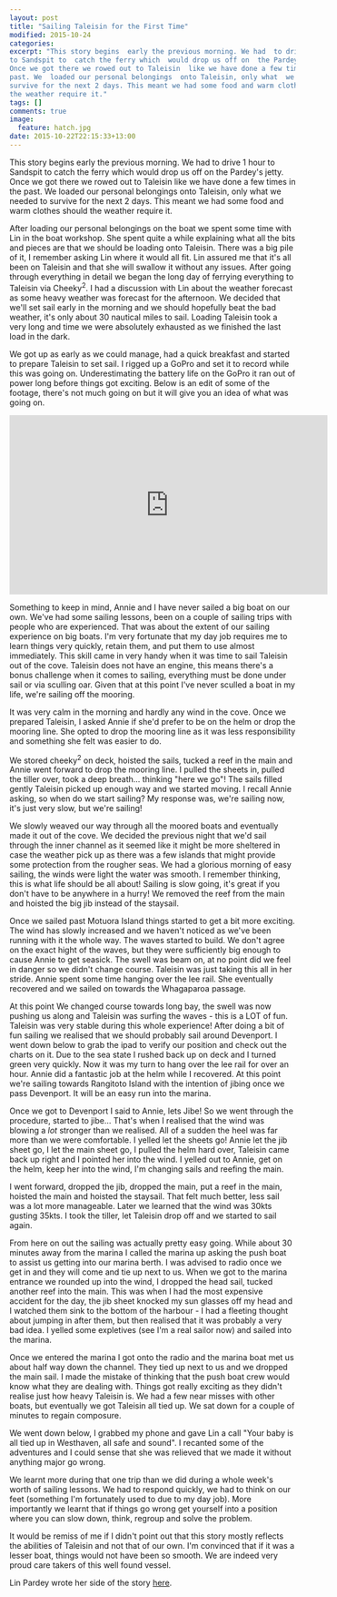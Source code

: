 ```yaml
---
layout: post
title: "Sailing Taleisin for the First Time"
modified: 2015-10-24
categories: 
excerpt: "This story begins  early the previous morning. We had  to drive 1 hour
to Sandspit to  catch the ferry which  would drop us off on  the Pardey's jetty.
Once we got there we rowed out to Taleisin  like we have done a few times in the
past. We  loaded our personal belongings  onto Taleisin, only what  we needed to
survive for the next 2 days. This meant we had some food and warm clothes should
the weather require it."
tags: []
comments: true
image: 
  feature: hatch.jpg
date: 2015-10-22T22:15:33+13:00
---
```


This story begins early the previous morning. We had to drive 1 hour to Sandspit
to catch the  ferry which would drop us  off on the Pardey's jetty.  Once we got
there we  rowed out to Taleisin  like we have done  a few times in  the past. We
loaded our personal belongings onto Taleisin, only what we needed to survive for
the next 2 days. This meant we had some food and warm clothes should the weather
require it.

After loading our personal belongings on the boat we spent some time with Lin in
the boat  workshop. She  spent quite a  while explaining what  all the  bits and
pieces are that we should be loading onto  Taleisin. There was a big pile of it,
I remember asking Lin where it would all  fit. Lin assured me that it's all been
on Taleisin and that she will swallow it without any issues. After going through
everything in  detail we began the  long day of ferrying  everything to Taleisin
via Cheeky<sup>2</sup>. I  had a discussion with Lin about  the weather forecast
as some heavy weather was forecast for  the afternoon. We decided that we'll set
sail early  in the morning  and we should hopefully  beat the bad  weather, it's
only about 30 nautical miles to sail. Loading Taleisin took a very long and time
we were absolutely exhausted as we finished the last load in the dark.
<!--more-->

We got  up as early  as we could  manage, had a  quick breakfast and  started to
prepare Taleisin  to set sail. I  rigged up a GoPro  and set it to  record while
this was going on.  Underestimating the battery life on the GoPro  it ran out of
power long before things got exciting. Below  is an edit of some of the footage,
there's not much going on but it will give you an idea of what was going on.

<iframe width="560" height="315" src="https://www.youtube.com/embed/yCuMyVlxJ3A"
frameborder="0" allowfullscreen></iframe><br/>

Something to keep in mind, Annie and I  have never sailed a big boat on our own.
We've had some  sailing lessons, been on  a couple of sailing  trips with people
who are experienced. That was about the  extent of our sailing experience on big
boats. I'm  very fortunate  that my  day job  requires me  to learn  things very
quickly, retain them, and put them to use almost immediately. This skill came in
very handy when it was time to sail  Taleisin out of the cove. Taleisin does not
have an engine, this  means there's a bonus challenge when  it comes to sailing,
everything must be done under sail or via sculling oar. Given that at this point
I've never sculled a boat in my life, we're sailing off the mooring.

It  was very  calm in  the morning  and hardly  any wind  in the  cove. Once  we
prepared Taleisin, I asked  Annie if she'd prefer to be on the  helm or drop the
mooring line. She opted  to drop the mooring line as  it was less responsibility
and something she felt was easier to do.

We stored  cheeky<sup>2</sup> on deck, hoisted  the sails, tucked a  reef in the
main and Annie  went forward to drop  the mooring line. I pulled  the sheets in,
pulled the tiller over,  took a deep breath... thinking "here  we go"! The sails
filled gently  Taleisin picked  up enough  way and we  started moving.  I recall
Annie asking, so when  do we start sailing? My response  was, we're sailing now,
it's just very slow, but we're sailing!

We slowly weaved our way through all the moored boats and eventually made it out
of the  cove. We  decided the previous  night that we'd  sail through  the inner
channel as it seemed like it might be more sheltered in case the weather pick up
as there was a  few islands that might provide some  protection from the rougher
seas. We had a glorious morning of  easy sailing, the winds were light the water
was smooth. I remember thinking, this is  what life should be all about! Sailing
is slow  going, it's  great if  you don't  have to  be anywhere  in a  hurry! We
removed the reef from the main and hoisted the big jib instead of the staysail.

Once we sailed  past Motuora Island things  started to get a  bit more exciting.
The wind has slowly increased and we  haven't noticed as we've been running with
it the whole way. The waves started to  build. We don't agree on the exact hight
of  the waves,  but they  were sufficiently  big enough  to cause  Annie to  get
seasick. The swell was  beam on, at no point did we feel  in danger so we didn't
change course. Taleisin was just taking this all in her stride. Annie spent some
time  hanging over  the lee  rail.  She eventually  recovered and  we sailed  on
towards the Whagaparoa passage.

At this point We  changed course towards long bay, the swell  was now pushing us
along and Taleisin  was surfing the waves -  this is a LOT of  fun. Taleisin was
very stable during  this whole experience! After  doing a bit of  fun sailing we
realised that  we should probably  sail around Devenport.  I went down  below to
grab the ipad to verify our position and  check out the charts on it. Due to the
sea state I rushed  back up on deck and I turned green  very quickly. Now it was
my turn to hang over the lee rail for over an hour. Annie did a fantastic job at
the helm while I recovered. At this point we're sailing towards Rangitoto Island
with the intention of jibing once we pass Devenport. It will be an easy run into
the marina.

Once we  got to Devenport  I said to  Annie, lets Jibe!  So we went  through the
procedure, started to jibe... That's when I realised that the wind was blowing a
*lot* stronger than we  realised. All of a sudden the heel was  far more than we
were comfortable. I yelled let the sheets go!  Annie let the jib sheet go, I let
the main sheet go, I pulled the helm  hard over, Taleisin came back up right and
I pointed her  into the wind. I yelled  out to Annie, get on the  helm, keep her
into the wind, I'm changing sails and reefing the main.

I went  forward, dropped  the jib,  dropped the main,  put a  reef in  the main,
hoisted the main and hoisted the staysail.  That felt much better, less sail was
a lot more manageable. Later we learned that the wind was 30kts gusting 35kts. I
took the tiller, let Taleisin drop off and we started to sail again.

From here  on out  the sailing was  actually pretty easy  going. While  about 30
minutes away  from the marina  I called  the marina up  asking the push  boat to
assist us getting into  our marina berth. I was advised to radio  once we get in
and they will come and tie up next to  us. When we got to the marina entrance we
rounded up into the wind, I dropped  the head sail, tucked another reef into the
main. This was when I had the most expensive accident for the day, the jib sheet
knocked my sun glasses off my head and  I watched them sink to the bottom of the
harbour  - I  had a  fleeting  thought about  jumping  in after  them, but  then
realised that it was probably a very bad idea. I yelled some expletives (see I'm
a real sailor now) and sailed into the marina.

Once we entered the marina I got onto the radio and the marina boat met us about
half way down the channel. They tied up next to us and we dropped the main sail.
I made the mistake of thinking that the  push boat crew would know what they are
dealing with. Things  got really exciting as they didn't  realise just how heavy
Taleisin is. We  had a few near  misses with other boats, but  eventually we got
Taleisin all tied up. We sat down for a couple of minutes to regain composure.

We went  down below, I grabbed  my phone and gave  Lin a call "Your  baby is all
tied up in Westhaven, all safe and sound". I recanted some of the adventures and
I could sense  that she was relieved  that we made it without  anything major go
wrong.

We learnt more during  that one trip than we did during a  whole week's worth of
sailing  lessons. We  had  to respond  quickly,  we  had to  think  on our  feet
(something  I'm fortunately  used to  due to  my day  job). More  importantly we
learnt that if things  go wrong get yourself into a position  where you can slow
down, think, regroup and solve the problem.

It would be remiss  of me if I didn't point out that  this story mostly reflects
the abilities of Taleisin and not that of  our own. I'm convinced that if it was
a lesser boat,  things would not have  been so smooth. We are  indeed very proud
care takers of this well found vessel.

Lin       Pardey       wrote       her       side       of       the       story
[here](http://www.landlpardey.com/june-2015-newsletter.html).
